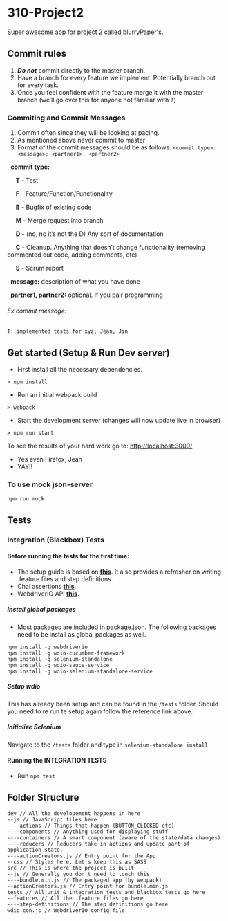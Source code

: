 # 310-Project2
Super awesome app for project 2 called blurryPaper's.

## Commit rules
1. ***Do not*** commit directly to the master branch.
2. Have a branch for every feature we implement. Potentially branch out for every task.
3. Once you feel confident with the feature merge it with the master branch (we’ll go over this for anyone not familiar with it)

### Commiting and Commit Messages
1. Commit often since they will be looking at pacing.
2. As mentioned above never commit to master
3. Format of the commit messages should be as follows:
	`<commit type>: <message>; <partner1>, <partner2>`

&nbsp;&nbsp;**commit type:**

&nbsp;&nbsp;&nbsp;&nbsp;&nbsp;**T** - Test

&nbsp;&nbsp;&nbsp;&nbsp;&nbsp;**F** - Feature/Function/Functionality

&nbsp;&nbsp;&nbsp;&nbsp;&nbsp;**B** - Bugfix of existing code

&nbsp;&nbsp;&nbsp;&nbsp;&nbsp;**M** - Merge request into branch

&nbsp;&nbsp;&nbsp;&nbsp;&nbsp;**D** - (no, no it’s not the D) Any sort of documentation

&nbsp;&nbsp;&nbsp;&nbsp;&nbsp;**C** - Cleanup. Anything that doesn’t change functionality (removing commented out code, adding comments, etc)

&nbsp;&nbsp;&nbsp;&nbsp;&nbsp;**S** - Scrum report

&nbsp;&nbsp;**message:** description of what you have done

&nbsp;&nbsp;**partner1, partner2:** optional. If you pair programming

###### Ex commit message:

`T: implemented tests for xyz; Jean, Jin`

## Get started (Setup & Run Dev server)

* First install all the necessary dependencies.
```
> npm install
```

* Run an initial webpack build
```
> webpack
```

* Start the development server (changes will now update live in browser)
```
> npm run start
```

To see the results of your hard work go to: [http://localhost:3000/](http://localhost:3000/)
* Yes even Firefox, Jean 
* YAY!!

### To use mock json-server
`npm run mock`

## Tests
### Integration (Blackbox) Tests

#### Before running the tests for the first time:

* The setup guide is based on **[this](https://www.codementor.io/jeremyrajan/acceptance-testing-javascript-cucumber-webdriverio-du1087f5i)**. It also provides a refresher on writing .feature files and step definitions.
* Chai assertions **[this](http://chaijs.com/api/bdd/)**.
* WebdriverIO API **[this](http://webdriver.io/api.html)**.

##### Install global packages

* Most packages are included in package.json. The following packages need to be install as global packages as well.
```
npm install -g webdriverio
npm install -g wdio-cucumber-framework
npm install -g selenium-standalone 
npm install -g wdio-sauce-service
npm install -g wdio-selenium-standalone-service
```

##### Setup wdio
This has already been setup and can be found in the `/tests` folder. Should you need to re run te setup again follow the reference link above.

##### Initialize Selenium

Navigate to the `/tests` folder and type in `selenium-standalone install`

#### Running the INTEGRATION TESTS

* Run `npm test`


## Folder Structure
```
dev // All the developement happens in here
--js // JavaScript files here
----actions // Things that happen (BUTTON_CLICKED etc)
----components // Anything used for displaying stuff
----containers // A smart component (aware of the state/data changes)
----reducers // Reducers take in actions and update part of application state.
----actionCreators.js // Entry point for the App
--css // Styles here. Let's keep this as SASS
src // This is where the project is built
--js // Generally you don't need to touch this
----bundle.min.js // The packaged app (by webpack)
--actionCreators.js // Entry point for bundle.min.js
tests // All unit & integration tests and blackbox tests go here
--features // All the .feature files go here
----step-definitions // The step definitions go here
wdio.con.js // WebdriverIO config file
```
